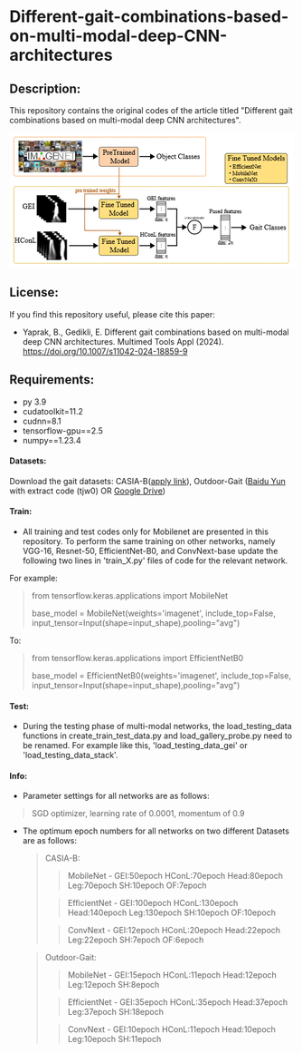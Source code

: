 # Different-gait-combinations-based-on-multi-modal-deep-CNN-architectures
## Description:
This repository contains the original codes of the article titled "Different gait combinations based on multi-modal deep CNN architectures".

![Project Image](https://github.com/busrakckugurlu/Different-gait-combinations-based-on-multi-modal-deep-CNN-architectures/blob/main/images/GEI_HConL.PNG)
## License:
If you find this repository useful, please cite this paper:
- Yaprak, B., Gedikli, E. Different gait combinations based on multi-modal deep CNN architectures. Multimed Tools Appl (2024). https://doi.org/10.1007/s11042-024-18859-9
## Requirements:
- py 3.9
- cudatoolkit=11.2
- cudnn=8.1
- tensorflow-gpu==2.5
- numpy==1.23.4
#### Datasets:
Download the gait datasets: CASIA-B([apply link](http://www.cbsr.ia.ac.cn/english/Gait%20Databases.asp)), Outdoor-Gait ([Baidu Yun](https://pan.baidu.com/s/1oW6u9olOZtQTYOW_8wgLow) with extract code (tjw0) OR [Google Drive](https://drive.google.com/drive/folders/1XRWq40G3Zk03YaELywxuVKNodul4TziG?usp=sharing))

#### Train:
- All training and test codes only for Mobilenet are presented in this repository. To perform the same training on other networks, namely VGG-16, Resnet-50, EfficientNet-B0, and ConvNext-base update the following two 
  lines in 'train_X.py' files of code for the relevant network.
  
For example:
> from tensorflow.keras.applications import MobileNet
> 
> base_model = MobileNet(weights='imagenet', include_top=False, input_tensor=Input(shape=input_shape),pooling="avg")

To:
> from tensorflow.keras.applications import EfficientNetB0
> 
> base_model = EfficientNetB0(weights='imagenet', include_top=False, input_tensor=Input(shape=input_shape),pooling="avg")
#### Test:
- During the testing phase of multi-modal networks, the load_testing_data functions in create_train_test_data.py and load_gallery_probe.py need to be renamed. For example like this, 'load_testing_data_gei' or 'load_testing_data_stack'.

#### Info:
- Parameter settings for all networks are as follows:
> SGD optimizer,
> learning rate of 0.0001,
> momentum of 0.9
  
- The optimum epoch numbers for all networks on two different Datasets are as follows:
  > CASIA-B:
  >> MobileNet - GEI:50epoch  	HConL:70epoch  	Head:80epoch 	 Leg:70epoch   SH:10epoch 	OF:7epoch
  > 
  >> EfficientNet - GEI:100epoch  	HConL:130epoch  	Head:140epoch 	 Leg:130epoch  	 SH:10epoch 	OF:10epoch
  > 
  >> ConvNext - GEI:12epoch  	HConL:20epoch  	Head:22epoch 	 Leg:22epoch  	 SH:7epoch 	OF:6epoch


  > Outdoor-Gait:
  >> MobileNet - GEI:15epoch  	HConL:11epoch  	Head:12epoch 	 Leg:12epoch  	 SH:8epoch 	
  > 
  >> EfficientNet - GEI:35epoch  	HConL:35epoch  	Head:37epoch 	 Leg:37epoch  	 SH:18epoch 
  > 
  >> ConvNext - GEI:10epoch  	HConL:11epoch  	Head:10epoch 	 Leg:10epoch  	 SH:11epoch 	

